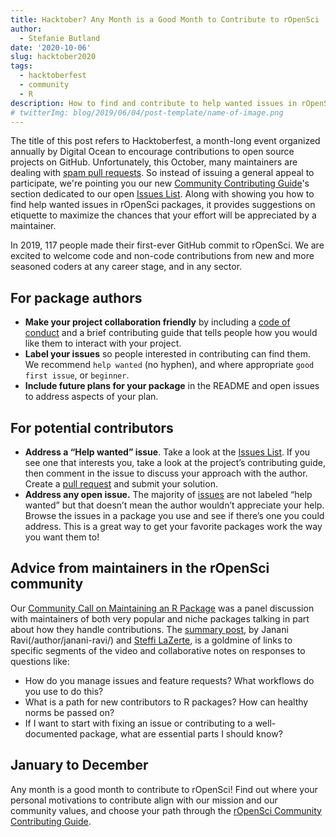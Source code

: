 ```yaml
---
title: Hacktober? Any Month is a Good Month to Contribute to rOpenSci
author:
  - Stefanie Butland
date: '2020-10-06'
slug: hacktober2020
tags:
  - hacktoberfest
  - community
  - R
description: How to find and contribute to help wanted issues in rOpenSci packages
# twitterImg: blog/2019/06/04/post-template/name-of-image.png
---
```


The title of this post refers to Hacktoberfest, a month-long event organized annually by Digital Ocean to encourage contributions to open source projects on GitHub. 
Unfortunately, this October, many maintainers are dealing with [spam pull requests](https://blog.domenic.me/hacktoberfest/). 
So instead of issuing a general appeal to participate, we're pointing you our new [Community Contributing Guide](https://contributing.ropensci.org/)'s section dedicated to our open [Issues List](https://contributing.ropensci.org/resources.html#issues).
Along with showing you how to find help wanted issues in rOpenSci packages, it provides suggestions on etiquette to maximize the chances that your effort will be appreciated by a maintainer.  

In 2019, 117 people made their first-ever GitHub commit to rOpenSci. We are excited to welcome code and non-code contributions from new and more seasoned coders at any career stage, and in any sector. 

## For package authors 

- **Make your project collaboration friendly** by including a [code of conduct](https://devguide.ropensci.org/collaboration.html#code-of-conduct) and a brief contributing guide that tells people how you would like them to interact with your project.
- **Label your issues** so people interested in contributing can find them. We recommend `help wanted` (no hyphen), and where appropriate `good first issue`, or `beginner`.
- **Include future plans for your package** in the README and open issues to address aspects of your plan.


## For potential contributors

- **Address a “Help wanted” issue**. Take a look at the [Issues List](https://github.com/search?q=org%3Aropensci+label%3A%22help+wanted%22+state%3Aopen&type=Issues). If you see one that interests you, take a look at the project’s contributing guide, then comment in the issue to discuss your approach with the author. Create a [pull request](#channels-github) and submit your solution.
- **Address any open issue.** The majority of [issues](https://github.com/search?q=org%3Aropensci+state%3Aopen&type=Issues) are not labeled “help wanted” but that doesn’t mean the author wouldn’t appreciate your help. Browse the issues in a package you use and see if there’s one you could address. This is a great way to get your favorite packages work the way you want them to!

## Advice from maintainers in the rOpenSci community

Our [Community Call on Maintaining an R Package](/blog/2020/07/14/commcall-maintaining-pkg/) was a panel discussion with maintainers of both very popular and niche packages talking in part about how they handle contributions. The [summary post](/blog/2020/07/14/commcall-maintaining-pkg/), by Janani Ravi(/author/janani-ravi/) and [Steffi LaZerte](/author/steffi-lazerte/), is a goldmine of links to specific segments of the video and collaborative notes on responses to questions like:
- How do you manage issues and feature requests? What workflows do you use to do this? 
- What is a path for new contributors to R packages? How can healthy norms be passed on? 
- If I want to start with fixing an issue or contributing to a well-documented package, what are essential parts I should know?

## January to December

Any month is a good month to contribute to rOpenSci! Find out where your personal motivations to contribute align with our mission and our community values, and choose your path through the [rOpenSci Community Contributing Guide](https://contributing.ropensci.org/).
